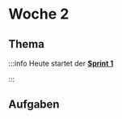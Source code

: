 # Woche 2

## Thema

<Slide name="projektmanagement"/>

:::info Heute startet der **[Sprint 1](/docs/sprints/sprint-1/index.md)**

:::


## Aufgaben

<DocCardList />
